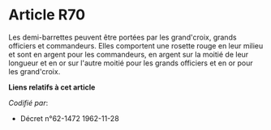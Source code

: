 # Article R70

Les demi-barrettes peuvent être portées par les grand'croix, grands officiers et commandeurs. Elles comportent une rosette
rouge en leur milieu et sont en argent pour les commandeurs, en argent sur la moitié de leur longueur et en or sur l'autre
moitié pour les grands officiers et en or pour les grand'croix.

**Liens relatifs à cet article**

_Codifié par_:

  - Décret n°62-1472 1962-11-28

